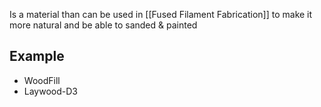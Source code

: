 Is a material than can be used in [[Fused Filament Fabrication]] to make it more natural and be able to sanded & painted
## Example
- WoodFill 
- Laywood-D3
